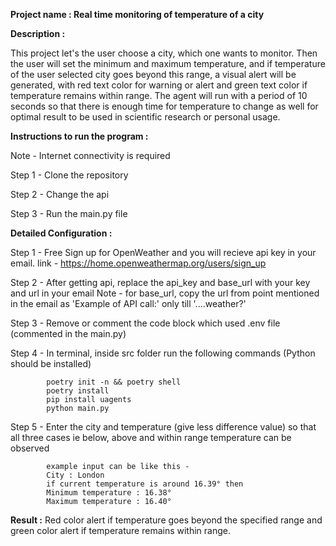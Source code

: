 **Project name : Real time monitoring of temperature of a city**

**Description :**

This project let's the user choose a city, which one wants to monitor. Then the user will set the minimum and maximum temperature, and if temperature of the user selected city goes beyond this range, a visual alert will be generated, with red text color for warning or alert and green text color if temperature remains within range. The agent will run with a period of 10 seconds so that there is enough time for temperature to change as well for optimal result to be used in scientific research or personal usage.

**Instructions to run the program :**

Note - Internet connectivity is required

Step 1 - Clone the repository

Step 2 - Change the api

Step 3 - Run the main.py file

**Detailed Configuration :**

Step 1 - Free Sign up for OpenWeather and you will recieve api key in your email. link - https://home.openweathermap.org/users/sign_up  

Step 2 - After getting api, replace the api_key and base_url with your key and url in your email
         Note - for base_url, copy the url from point mentioned in the email as 'Example of API call:' only till '....weather?'

Step 3 - Remove or comment the code block which used .env file (commented in the main.py)

Step 4 - In terminal, inside src folder run the following commands (Python should be installed)

            poetry init -n && poetry shell
            poetry install
            pip install uagents
            python main.py

Step 5 - Enter the city and temperature (give less difference value) so that all three cases ie below, above and within range temperature can be observed

            example input can be like this -
            City : London
            if current temperature is around 16.39° then
            Minimum temperature : 16.38°
            Maximum temperature : 16.40°
            
**Result :** Red color alert if temperature goes beyond the specified range and green color alert if temperature remains within range.            
    


